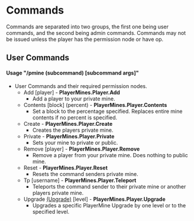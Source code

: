 # Commands

Commands are separated into two groups, the first one being user commands, and the second being admin commands. Commands may not be issued unless the player has the permission node or have op.

## User Commands

#### Usage "/pmine (subcommand) [subcommand args]"

- User Commands and their required permission nodes.
  - Add [player] - **PlayerMines.Player.Add**
    - Add a player to your private mine.
  - Contents [block] (percent) - **PlayerMines.Player.Contents**
    - Set a block to the percentage specified. Replaces entire mine contents if no percent is specified.
  - Create - **PlayerMines.Player.Create**
    - Creates the players private mine.
  - Private - **PlayerMines.Player.Private**
    - Sets your mine to private or public.
  - Remove [player] - **PlayerMines.Player.Remove**
    - Remove a player from your private mine. Does nothing to public mine.
  - Reset - **PlayerMines.Player.Reset**
    - Resets the command senders private mine.
  - Tp [username] - **PlayerMines.Player.Teleport**
      - Teleports the command sender to their private mine or another players private mine.
  - Upgrade [(Upgrade)](UPGRADES.md) [level] - **PlayerMines.Player.Upgrade**
      - Upgrades a specific PlayerMine Upgrade by one level or to the specified level. 
